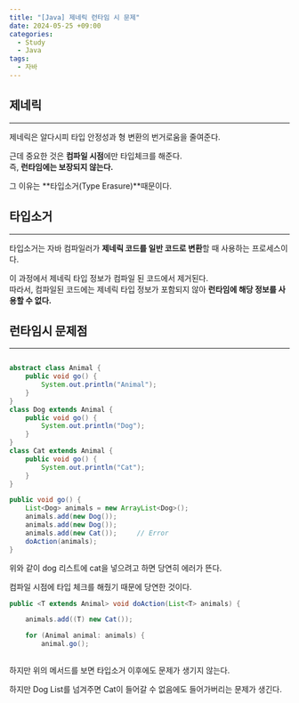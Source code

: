 ```yaml
---
title: "[Java] 제네릭 런타임 시 문제"
date: 2024-05-25 +09:00
categories:
  - Study
  - Java
tags:
  - 자바
---
```

## 제네릭
---
제네릭은 알다시피 타입 안정성과 형 변환의 번거로움을 줄여준다. 

근데 중요한 것은 **컴파일 시점**에만 타입체크를 해준다.     
즉, **런타임에는 보장되지 않는다.**

그 이유는 **타입소거(Type Erasure)**때문이다.

## 타입소거
---
타입소거는 자바 컴파일러가 **제네릭 코드를 일반 코드로 변환**할 때 사용하는 프로세스이다.

이 과정에서 제네릭 타입 정보가 컴파일 된 코드에서 제거된다.    
따라서, 컴파일된 코드에는 제네릭 타입 정보가 포함되지 않아 **런타임에 해당 정보를 사용할 수 없다.**

## 런타임시 문제점
---
```java

abstract class Animal {
    public void go() {
        System.out.println("Animal");
    }
}
class Dog extends Animal {
    public void go() {
        System.out.println("Dog");
    }
}
class Cat extends Animal {
    public void go() {
        System.out.println("Cat");
    }
}

public void go() {
    List<Dog> animals = new ArrayList<Dog>();
    animals.add(new Dog());
    animals.add(new Dog());
    animals.add(new Cat());     // Error
    doAction(animals);
}
```

위와 같이 dog 리스트에 cat을 넣으려고 하면 당연히 에러가 뜬다.

컴파일 시점에 타입 체크를 해줬기 때문에 당연한 것이다.

```java
public <T extends Animal> void doAction(List<T> animals) {

    animals.add((T) new Cat()); 

    for (Animal animal: animals) {
        animal.go();
    
```

하지만 위의 메서드를 보면 타입소거 이후에도 문제가 생기지 않는다.

하지만 Dog List를 넘겨주면 Cat이 들어갈 수 없음에도 들어가버리는 문제가 생긴다.